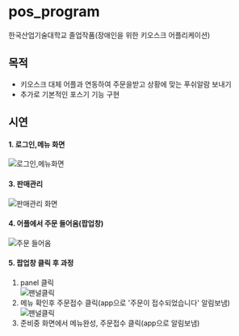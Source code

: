 # pos_program
한국산업기술대학교 졸업작품(장애인을 위한 키오스크 어플리케이션)  


## 목적
- 키오스크 대체 어플과 연동하여 주문을받고 상황에 맞는 푸쉬알람 보내기  
- 추가로 기본적인 포스기 기능 구현  

## 시연  
#### 1. 로그인,메뉴 화면 
  ![로그인,메뉴화면](https://user-images.githubusercontent.com/49936855/78554073-6b824f00-7845-11ea-938b-49f4c89dfa66.jpg)



#### 3. 판매관리  

![판매관리 화면](https://user-images.githubusercontent.com/49936855/78552247-1c86ea80-7842-11ea-969a-f74c67d7fc1c.PNG)

#### 4. 어플에서 주문 들어옴(팝업창)

![주문 들어옴](https://user-images.githubusercontent.com/49936855/78552358-548e2d80-7842-11ea-9f8d-8dd93a05cf7a.PNG)

#### 5. 팝업창 클릭 후 과정
1. panel 클릭    
![팬널클릭](https://user-images.githubusercontent.com/49936855/78552894-4a206380-7843-11ea-8601-82663c1a552c.PNG)
2. 메뉴 확인후 주문접수 클릭(app으로 '주문이 접수되었습니다' 알림보냄)
![팬널클릭](https://user-images.githubusercontent.com/49936855/78552894-4a206380-7843-11ea-8601-82663c1a552c.PNG)
3. 준비중 화면에서 메뉴완성, 주문접수 클릭(app으로 알림보냄)

